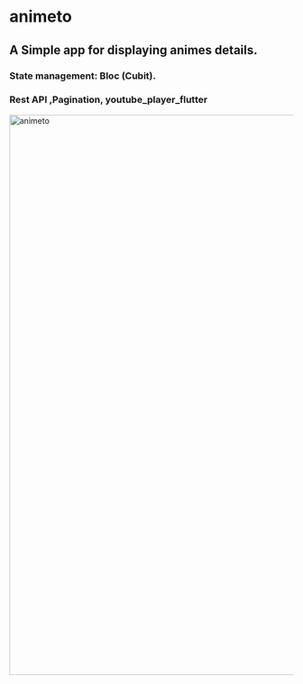 # animeto
## A Simple app for displaying animes details.
### State management: Bloc (Cubit).
### Rest API ,Pagination, youtube_player_flutter
<img width="992" alt="animeto" src="https://github.com/Hegazy02/animeto/assets/120028585/02167535-a15b-4eb0-89ec-76b97dbc479e">
